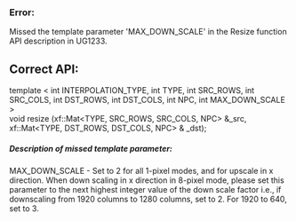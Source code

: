 ### Error:
Missed the template parameter 'MAX_DOWN_SCALE' in the Resize function API description in UG1233.

## Correct API:

template < int INTERPOLATION_TYPE, int TYPE, int SRC_ROWS, int SRC_COLS, int DST_ROWS, int DST_COLS, int NPC, int MAX_DOWN_SCALE >   
void resize (xf::Mat<TYPE, SRC_ROWS, SRC_COLS, NPC> &_src, xf::Mat<TYPE, DST_ROWS, DST_COLS, NPC> & _dst);

##### Description of missed template parameter:

MAX_DOWN_SCALE	- Set to 2 for all 1-pixel modes, and for upscale in x direction.
When down scaling in x direction in 8-pixel mode, please set this parameter to the next highest integer value of the down scale factor i.e., if downscaling from 1920 columns to 1280 columns, set to 2. For 1920 to 640, set to 3.


